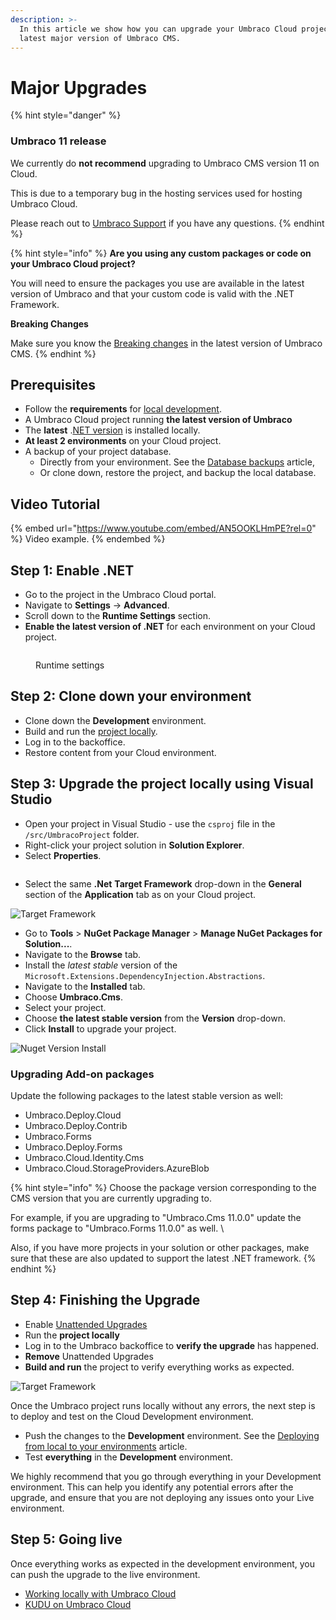 ```yaml
---
description: >-
  In this article we show how you can upgrade your Umbraco Cloud project to
  latest major version of Umbraco CMS.
---
```


# Major Upgrades

{% hint style="danger" %}
### Umbraco 11 release

We currently do **not recommend** upgrading to Umbraco CMS version 11 on Cloud.

This is due to a temporary bug in the hosting services used for hosting Umbraco Cloud.

Please reach out to [Umbraco Support](mailto:support@umbraco.com) if you have any questions.
{% endhint %}

{% hint style="info" %}
**Are you using any custom packages or code on your Umbraco Cloud project?**

You will need to ensure the packages you use are available in the latest version of Umbraco and that your custom code is valid with the .NET Framework.

**Breaking Changes**

Make sure you know the [Breaking changes](../../umbraco-cms/fundamentals/setup/upgrading/version-specific/) in the latest version of Umbraco CMS.
{% endhint %}

## Prerequisites

* Follow the **requirements** for [local development](../../umbraco-cms/fundamentals/setup/requirements.md#local-development).
* A Umbraco Cloud project running **the latest version of Umbraco**
* The **latest** .[NET version](https://dotnet.microsoft.com/en-us/download/visual-studio-sdks) is installed locally.
* **At least 2 environments** on your Cloud project.
* A backup of your project database.
  * Directly from your environment. See the [Database backups](../databases/backups.md) article,
  * Or clone down, restore the project, and backup the local database.

## Video Tutorial

{% embed url="https://www.youtube.com/embed/AN5OOKLHmPE?rel=0" %}
Video example.
{% endembed %}

## Step 1: Enable .NET

* Go to the project in the Umbraco Cloud portal.
* Navigate to **Settings** -> **Advanced**.
* Scroll down to the **Runtime Settings** section.
* **Enable the latest version of .NET** for each environment on your Cloud project.

<figure><img src="../../.gitbook/assets/runtime-settings.png" alt=""><figcaption><p>Runtime settings</p></figcaption></figure>

## Step 2: Clone down your environment

* Clone down the **Development** environment.
* Build and run the [project locally](../set-up/working-locally.md#running-the-site-locally).
* Log in to the backoffice.
* Restore content from your Cloud environment.

## Step 3: Upgrade the project locally using Visual Studio

* Open your project in Visual Studio - use the `csproj` file in the `/src/UmbracoProject` folder.
* Right-click your project solution in **Solution Explorer**.
* Select **Properties**.

<figure><img src="images/Solution-Explorer.png" alt=""><figcaption></figcaption></figure>

* Select the same **.Net** **Target Framework** drop-down in the **General** section of the **Application** tab as on your Cloud project.

![Target Framework](images/Target-Framework.png)

* Go to **Tools** > **NuGet Package Manager** > **Manage NuGet Packages for Solution...**.
* Navigate to the **Browse** tab.
* Install the _latest stable_ version of the `Microsoft.Extensions.DependencyInjection.Abstractions`.
* Navigate to the **Installed** tab.
* Choose **Umbraco.Cms**.
* Select your project.
* Choose **the latest stable version** from the **Version** drop-down.
* Click **Install** to upgrade your project.

![Nuget Version Install](images/Nuget-Version-Install.png)

### Upgrading Add-on packages

Update the following packages to the latest stable version as well:

* Umbraco.Deploy.Cloud
* Umbraco.Deploy.Contrib
* Umbraco.Forms
* Umbraco.Deploy.Forms
* Umbraco.Cloud.Identity.Cms
* Umbraco.Cloud.StorageProviders.AzureBlob

{% hint style="info" %}
Choose the package version corresponding to the CMS version that you are currently upgrading to.

For example, if you are upgrading to "Umbraco.Cms 11.0.0" update the forms package to "Umbraco.Forms 11.0.0" as well. \\

Also, if you have more projects in your solution or other packages, make sure that these are also updated to support the latest .NET framework.
{% endhint %}

## Step 4: Finishing the Upgrade

* Enable [Unattended Upgrades](../../umbraco-cms/reference/configuration/unattendedsettings.md#upgrade-unattended)
* Run the **project locally**
* Log in to the Umbraco backoffice to **verify the upgrade** has happened.
* **Remove** Unattended Upgrades
* **Build and run** the project to verify everything works as expected.

![Target Framework](images/verify-v10-upgrade-locally.png)

Once the Umbraco project runs locally without any errors, the next step is to deploy and test on the Cloud Development environment.

* Push the changes to the **Development** environment. See the [Deploying from local to your environments](../deployment/local-to-cloud.md) article.
* Test **everything** in the **Development** environment.

We highly recommend that you go through everything in your Development environment. This can help you identify any potential errors after the upgrade, and ensure that you are not deploying any issues onto your Live environment.

## Step 5: Going live

Once everything works as expected in the development environment, you can push the upgrade to the live environment.

* [Working locally with Umbraco Cloud](../set-up/working-locally.md)
* [KUDU on Umbraco Cloud](../set-up/power-tools/)

